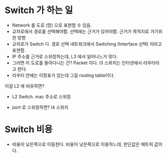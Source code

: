 # Switch 가 하는 일
- Network 를 도로 (망) 으로 표현할 수 있음.
- 교차로에서 경로를 선택해야함. 선택에는 근거가 있어야함. 근거가 목적지로 가기위한 방향
- 교차로가 Switch 다. 경로 선택 네트워크에서 Switching (Interface 선택) 이라고 표현함.
- IP 주소를 근거로 스위칭하는데, L3 에서 일어나느거 맞다.
- 그러면 이 도로를 돌아다니는 건? Packet 이다. l3 스위치는 인터넷에서 라우터라고 한다.
- 라우터 안에는 이정표가 있는데 그걸 routing table이다.

이걸 L2 에 비유하면?
- L2 Switch. mac 주소로 스위칭

- port 로 스위칭하면? l4 스위치

# Switch 비용
- 비용이 낮은쪽으로 이동한다. 비용이 낮은쪽으로 이용하느데, 판단값은 매트릭 값이다.

